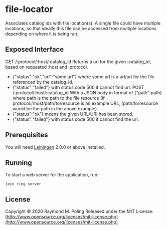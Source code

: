 # file-locator

Associates catalog ids with file location(s). A single file could have multiple
locations, so that ideally this file can be accessed from multiple locations
depending on where it is being ran.

## Exposed Interface

GET /:protocol/:host/:catalog_id
  Returns a url for the given :catalog_id, based on requested :host and :protocol.
  * {"status":"ok","url":"some url"} where some url is a url/uri for the file
  referenced by the catalog_id.
  * {"status":"failed"} with status code 500 if cannot find url.
POST /:protocol/:host/:catalog_id
  With a JSON body in format of {"path":path} where path is the path to the
  file resource (if protocol://host/path/to/resource is an example URL,
    /path/to/resource would be the path in the above example).
  * {"status":"ok"} means the given URL/URI has been stored.
  * {"status":"failed"} with status code 500 if cannot find the url.

## Prerequisites

You will need [Leiningen][] 2.0.0 or above installed.

[leiningen]: https://github.com/technomancy/leiningen

## Running

To start a web server for the application, run:

    lein ring server

## License

Copyright © 2020 Raymond M. Poling
Released under the MIT License: [http://www.opensource.org/licenses/mit-license.php](http://www.opensource.org/licenses/mit-license.php)

